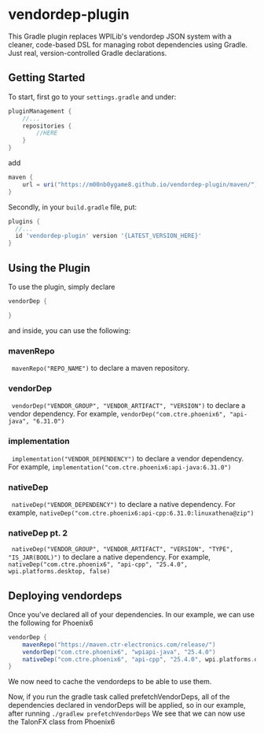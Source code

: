 # vendordep-plugin

This Gradle plugin replaces WPILib's vendordep JSON system with a cleaner, code-based DSL for managing robot dependencies using Gradle. Just real, version-controlled Gradle declarations.

## Getting Started
To start, first go to your ``` settings.gradle ``` and under:
```gradle
pluginManagement {
    //...
    repositories {
        //HERE
    }
}
```
add
``` gradle
maven {
    url = uri("https://m00nb0ygame8.github.io/vendordep-plugin/maven/")
}
```

Secondly, in your ``` build.gradle ``` file, put:
```gradle
plugins {
  //...
  id 'vendordep-plugin' version '{LATEST_VERSION_HERE}'
}
```

## Using the Plugin
To use the plugin, simply declare
```gradle
vendorDep {

}
```
and inside, you can use the following:
### mavenRepo
``` mavenRepo("REPO_NAME")``` to declare a maven repository.
### vendorDep
``` vendorDep("VENDOR_GROUP", "VENDOR_ARTIFACT", "VERSION")``` to declare a vendor dependency. For example, ``` vendorDep("com.ctre.phoenix6", "api-java", "6.31.0") ```
### implementation
``` implementation("VENDOR_DEPENDENCY")``` to declare a vendor dependency. For example, ``` implementation("com.ctre.phoenix6:api-java:6.31.0") ```
### nativeDep
``` nativeDep("VENDOR_DEPENDENCY")``` to declare a native dependency. For example, ``` nativeDep("com.ctre.phoenix6:api-cpp:6.31.0:linuxathena@zip") ```
### nativeDep pt. 2
``` nativeDep("VENDOR_GROUP", "VENDOR_ARTIFACT", "VERSION", "TYPE", "IS_JAR(BOOL)")``` to declare a native dependency. For example, ``` nativeDep("com.ctre.phoenix6", "api-cpp", "25.4.0", wpi.platforms.desktop, false) ```

## Deploying vendordeps

Once you've declared all of your dependencies. In our example, we can use the following for Phoenix6
```gradle
vendorDep {
    mavenRepo("https://maven.ctr-electronics.com/release/")
    vendorDep("com.ctre.phoenix6", "wpiapi-java", "25.4.0")
    nativeDep("com.ctre.phoenix6", "api-cpp", "25.4.0", wpi.platforms.desktop, false)
}
```
We now need to cache the vendordeps to be able to use them.

Now, if you run the gradle task called prefetchVendorDeps, all of the dependencies declared in vendorDeps will be applied, so in our example, after running
``` ./gradlew prefetchVendorDeps ```
We see that we can now use the TalonFX class from Phoenix6
